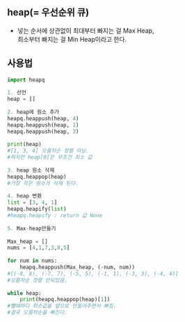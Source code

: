 ## heap(= 우선순위 큐)
- 넣는 순서에 상관없이 최대부터 빠지는 걸 Max Heap,  
최소부터 빠지는 걸 Min Heap이라고 한다.
 
 
## 사용법
``` python
import heapq
 
1. 선언
heap = []
 
2. heap에 원소 추가
heapq.heappush(heap, 4)
heapq.heappush(heap, 1)
heapq.heappush(heap, 3)
 
print(heap)
#[1, 3, 4] 오름차순 정렬 아님.
#하지만 heap[0]은 무조건 최소 값
 
3. heap 원소 삭제
heapq.heappop(heap)
#가장 작은 원소가 삭제 된다.
 
4. heap 변환
list = [3, 4, 1]
heapq.heapify(list)
#heapq.heapify : return 값 None
 
5. Max-heap만들기
 
Max_heap = []
nums = [4,1,7,3,8,5]
 
for num in nums:
    heapq.heappush(Max_heap, (-num, num))
#[(-8, 8), (-7, 7), (-5, 5), (-1, 1), (-3, 3), (-4, 4)]
#오름차순 정렬 안되있음.
 
while heap:
    print(heapq.heappop(heap)[1])
#뺄때마다 최소값을 앞으로 만들어주면서 빠짐.
#결국 오름차순을 빠진다.
```
 

